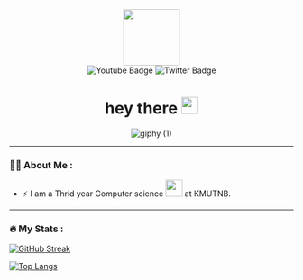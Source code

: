 
<div id="header" align="center">
  <img src="https://media.giphy.com/media/M9gbBd9nbDrOTu1Mqx/giphy.gif" width="100"/>
</div>
<div id="badges" align="center">
  
  <img src="https://img.shields.io/badge/YouTube-red?style=for-the-badge&logo=youtube&logoColor=white" alt="Youtube Badge"/>
  <img src="https://img.shields.io/badge/Twitter-blue?style=for-the-badge&logo=twitter&logoColor=white" alt="Twitter Badge"/>
  <br>
  <img src="https://komarev.com/ghpvc/?username=Suzx057&style=flat-square&color=blue" alt=""/>

</div>
<h1 align="center">
  hey there
  <img src="https://media.giphy.com/media/hvRJCLFzcasrR4ia7z/giphy.gif" width="30px"/>
</h1>

<div align="center">
  

![giphy (1)](https://github.com/Suzx057/Suzx057/assets/97391235/daaab438-3466-4503-b437-2a73a95b94bf)


</div>








---

### :woman_technologist: About Me :

- :zap: I am a Thrid year Computer science <img src="https://media.giphy.com/media/WUlplcMpOCEmTGBtBW/giphy.gif" width="30"> at KMUTNB.
  

---

### :fire: My Stats :

[![GitHub Streak](http://github-readme-streak-stats.herokuapp.com?user=Suzx057&theme=dark&background=000000)](https://git.io/streak-stats)

[![Top Langs](https://github-readme-stats.vercel.app/api/top-langs/?username=your-github-username&layout=compact&theme=vision-friendly-dark)](https://github.com/anuraghazra/github-readme-stats)






